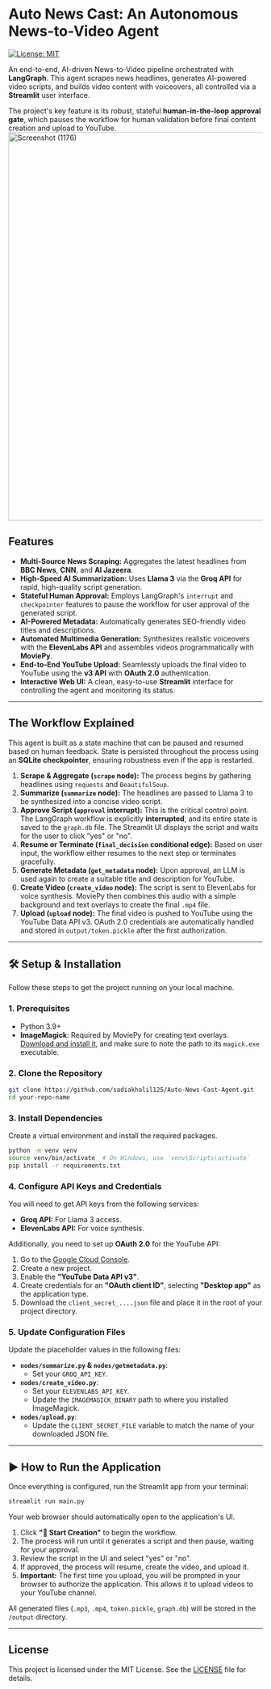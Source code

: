 # Auto News Cast: An Autonomous News-to-Video Agent

[![License: MIT](https://img.shields.io/badge/License-MIT-yellow.svg)](https://opensource.org/licenses/MIT)

An end-to-end, AI-driven News-to-Video pipeline orchestrated with **LangGraph**. This agent scrapes news headlines, generates AI-powered video scripts, and builds video content with voiceovers, all controlled via a **Streamlit** user interface.

The project's key feature is its robust, stateful **human-in-the-loop approval gate**, which pauses the workflow for human validation before final content creation and upload to YouTube.
<img width="1366" height="768" alt="Screenshot (1176)" src="https://github.com/user-attachments/assets/776d05a1-d23c-42f9-a221-2c71f0fa6bd2" />




## Features

-   **Multi-Source News Scraping:** Aggregates the latest headlines from **BBC News**, **CNN**, and **Al Jazeera**.
-   **High-Speed AI Summarization:** Uses **Llama 3** via the **Groq API** for rapid, high-quality script generation.
-   **Stateful Human Approval:** Employs LangGraph's `interrupt` and `checkpointer` features to pause the workflow for user approval of the generated script.
-   **AI-Powered Metadata:** Automatically generates SEO-friendly video titles and descriptions.
-   **Automated Multimedia Generation:** Synthesizes realistic voiceovers with the **ElevenLabs API** and assembles videos programmatically with **MoviePy**.
-   **End-to-End YouTube Upload:** Seamlessly uploads the final video to YouTube using the **v3 API** with **OAuth 2.0** authentication.
-   **Interactive Web UI:** A clean, easy-to-use **Streamlit** interface for controlling the agent and monitoring its status.

---

## The Workflow Explained

This agent is built as a state machine that can be paused and resumed based on human feedback. State is persisted throughout the process using an **SQLite checkpointer**, ensuring robustness even if the app is restarted.


1.  **Scrape & Aggregate (`scrape` node):** The process begins by gathering headlines using `requests` and `BeautifulSoup`.
2.  **Summarize (`summarize` node):** The headlines are passed to Llama 3 to be synthesized into a concise video script.
3.  **Approve Script (`approval` interrupt):** This is the critical control point. The LangGraph workflow is explicitly **interrupted**, and its entire state is saved to the `graph.db` file. The Streamlit UI displays the script and waits for the user to click "yes" or "no".
4.  **Resume or Terminate (`final_decision` conditional edge):** Based on user input, the workflow either resumes to the next step or terminates gracefully.
5.  **Generate Metadata (`get_metadata` node):** Upon approval, an LLM is used again to create a suitable title and description for YouTube.
6.  **Create Video (`create_video` node):** The script is sent to ElevenLabs for voice synthesis. MoviePy then combines this audio with a simple background and text overlays to create the final `.mp4` file.
7.  **Upload (`upload` node):** The final video is pushed to YouTube using the YouTube Data API v3. OAuth 2.0 credentials are automatically handled and stored in `output/token.pickle` after the first authorization.

---

## 🛠️ Setup & Installation

Follow these steps to get the project running on your local machine.

### 1. Prerequisites

-   Python 3.9+
-   **ImageMagick**: Required by MoviePy for creating text overlays. [Download and install it](https://imagemagick.org/script/download.php), and make sure to note the path to its `magick.exe` executable.

### 2. Clone the Repository

```bash
git clone https://github.com/sadiakhalil125/Auto-News-Cast-Agent.git
cd your-repo-name
```

### 3. Install Dependencies

Create a virtual environment and install the required packages.

```bash
python -m venv venv
source venv/bin/activate  # On Windows, use `venv\Scripts\activate`
pip install -r requirements.txt
```

### 4. Configure API Keys and Credentials

You will need to get API keys from the following services:
-   **Groq API:** For Llama 3 access.
-   **ElevenLabs API:** For voice synthesis.

Additionally, you need to set up **OAuth 2.0** for the YouTube API:
1.  Go to the [Google Cloud Console](https://console.cloud.google.com/).
2.  Create a new project.
3.  Enable the **"YouTube Data API v3"**.
4.  Create credentials for an **"OAuth client ID"**, selecting **"Desktop app"** as the application type.
5.  Download the `client_secret_....json` file and place it in the root of your project directory.

### 5. Update Configuration Files

Update the placeholder values in the following files:

-   **`nodes/summarize.py` & `nodes/getmetadata.py`**:
    -   Set your `GROQ_API_KEY`.
-   **`nodes/create_video.py`**:
    -   Set your `ELEVENLABS_API_KEY`.
    -   Update the `IMAGEMAGICK_BINARY` path to where you installed ImageMagick.
-   **`nodes/upload.py`**:
    -   Update the `CLIENT_SECRET_FILE` variable to match the name of your downloaded JSON file.

---

## ▶️ How to Run the Application

Once everything is configured, run the Streamlit app from your terminal:

```bash
streamlit run main.py
```

Your web browser should automatically open to the application's UI.

1.  Click **"🚀 Start Creation"** to begin the workflow.
2.  The process will run until it generates a script and then pause, waiting for your approval.
3.  Review the script in the UI and select "yes" or "no".
4.  If approved, the process will resume, create the video, and upload it.
5.  **Important:** The first time you upload, you will be prompted in your browser to authorize the application. This allows it to upload videos to your YouTube channel.

All generated files (`.mp3`, `.mp4`, `token.pickle`, `graph.db`) will be stored in the `/output` directory.

---

## License

This project is licensed under the MIT License. See the [LICENSE](LICENSE) file for details.
